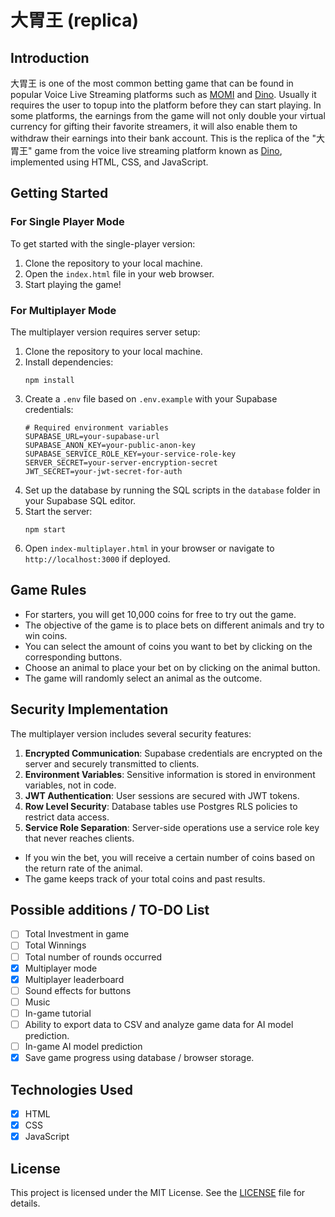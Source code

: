 # 大胃王 (replica)

## Introduction

大胃王 is one of the most common betting game that can be found in popular Voice Live Streaming platforms such as [MOMI](https://www.momitw.com/#/) and [Dino](https://dinoapp.chat/). Usually it requires the user to topup into the platform before they can start playing. In some platforms, the earnings from the game will not only double your virtual currency for gifting their favorite streamers, it will also enable them to withdraw their earnings into their bank account. This is the replica of the "大胃王" game from the voice live streaming platform known as [Dino](https://dinoapp.chat/), implemented using HTML, CSS, and JavaScript.

## Getting Started

### For Single Player Mode

To get started with the single-player version:

1. Clone the repository to your local machine.
2. Open the `index.html` file in your web browser.
3. Start playing the game!

### For Multiplayer Mode

The multiplayer version requires server setup:

1. Clone the repository to your local machine.
2. Install dependencies:
   ```
   npm install
   ```
3. Create a `.env` file based on `.env.example` with your Supabase credentials:
   ```
   # Required environment variables
   SUPABASE_URL=your-supabase-url
   SUPABASE_ANON_KEY=your-public-anon-key
   SUPABASE_SERVICE_ROLE_KEY=your-service-role-key
   SERVER_SECRET=your-server-encryption-secret
   JWT_SECRET=your-jwt-secret-for-auth
   ```
4. Set up the database by running the SQL scripts in the `database` folder in your Supabase SQL editor.
5. Start the server:
   ```
   npm start
   ```
6. Open `index-multiplayer.html` in your browser or navigate to `http://localhost:3000` if deployed.

## Game Rules

- For starters, you will get 10,000 coins for free to try out the game.
- The objective of the game is to place bets on different animals and try to win coins.
- You can select the amount of coins you want to bet by clicking on the corresponding buttons.
- Choose an animal to place your bet on by clicking on the animal button.
- The game will randomly select an animal as the outcome.

## Security Implementation

The multiplayer version includes several security features:

1. **Encrypted Communication**: Supabase credentials are encrypted on the server and securely transmitted to clients.
2. **Environment Variables**: Sensitive information is stored in environment variables, not in code.
3. **JWT Authentication**: User sessions are secured with JWT tokens.
4. **Row Level Security**: Database tables use Postgres RLS policies to restrict data access.
5. **Service Role Separation**: Server-side operations use a service role key that never reaches clients.
- If you win the bet, you will receive a certain number of coins based on the return rate of the animal.
- The game keeps track of your total coins and past results.

## Possible additions / TO-DO List

- [ ] Total Investment in game
- [ ] Total Winnings
- [ ] Total number of rounds occurred
- [x] Multiplayer mode
- [x] Multiplayer leaderboard
- [ ] Sound effects for buttons
- [ ] Music
- [ ] In-game tutorial
- [ ] Ability to export data to CSV and analyze game data for AI model prediction.
- [ ] In-game AI model prediction
- [x] Save game progress using database / browser storage.

## Technologies Used

- [x] HTML
- [x] CSS
- [x] JavaScript

## License

This project is licensed under the MIT License. See the [LICENSE](LICENSE) file for details.
